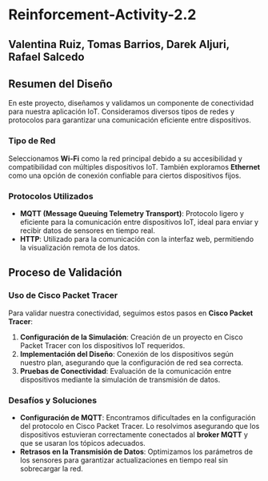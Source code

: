 # Reinforcement-Activity-2.2
## Valentina Ruiz, Tomas Barrios, Darek Aljuri, Rafael Salcedo
## Resumen del Diseño
En este proyecto, diseñamos y validamos un componente de conectividad para nuestra aplicación IoT. Consideramos diversos tipos de redes y protocolos para garantizar una comunicación eficiente entre dispositivos.

### Tipo de Red
Seleccionamos **Wi-Fi** como la red principal debido a su accesibilidad y compatibilidad con múltiples dispositivos IoT. También exploramos **Ethernet** como una opción de conexión confiable para ciertos dispositivos fijos.

### Protocolos Utilizados
- **MQTT (Message Queuing Telemetry Transport)**: Protocolo ligero y eficiente para la comunicación entre dispositivos IoT, ideal para enviar y recibir datos de sensores en tiempo real.
- **HTTP**: Utilizado para la comunicación con la interfaz web, permitiendo la visualización remota de los datos.

## Proceso de Validación

### Uso de Cisco Packet Tracer
Para validar nuestra conectividad, seguimos estos pasos en **Cisco Packet Tracer**:
1. **Configuración de la Simulación**: Creación de un proyecto en Cisco Packet Tracer con los dispositivos IoT requeridos.
2. **Implementación del Diseño**: Conexión de los dispositivos según nuestro plan, asegurando que la configuración de red sea correcta.
3. **Pruebas de Conectividad**: Evaluación de la comunicación entre dispositivos mediante la simulación de transmisión de datos.

### Desafíos y Soluciones
- **Configuración de MQTT**: Encontramos dificultades en la configuración del protocolo en Cisco Packet Tracer. Lo resolvimos asegurando que los dispositivos estuvieran correctamente conectados al **broker MQTT** y que se usaran los tópicos adecuados.
- **Retrasos en la Transmisión de Datos**: Optimizamos los parámetros de los sensores para garantizar actualizaciones en tiempo real sin sobrecargar la red.
